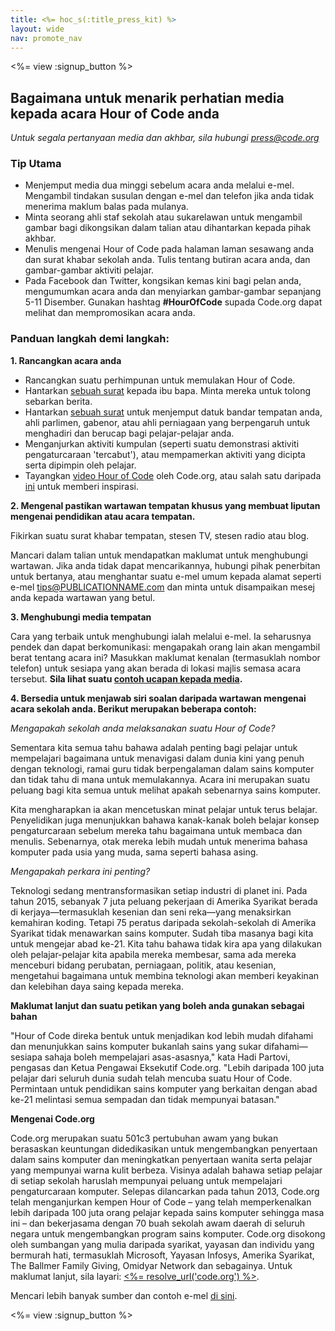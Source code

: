 ```yaml
---
title: <%= hoc_s(:title_press_kit) %>
layout: wide
nav: promote_nav
---
```

<%= view :signup_button %>

## Bagaimana untuk menarik perhatian media kepada acara Hour of Code anda

*Untuk segala pertanyaan media dan akhbar, sila hubungi <press@code.org>*

### Tip Utama

- Menjemput media dua minggi sebelum acara anda melalui e-mel. Mengambil tindakan susulan dengan e-mel dan telefon jika anda tidak menerima maklum balas pada mulanya.
- Minta seorang ahli staf sekolah atau sukarelawan untuk mengambil gambar bagi dikongsikan dalam talian atau dihantarkan kepada pihak akhbar.
- Menulis mengenai Hour of Code pada halaman laman sesawang anda dan surat khabar sekolah anda. Tulis tentang butiran acara anda, dan gambar-gambar aktiviti pelajar.
- Pada Facebook dan Twitter, kongsikan kemas kini bagi pelan anda, mengumumkan acara anda dan menyiarkan gambar-gambar sepanjang 5-11 Disember. Gunakan hashtag **#HourOfCode** supada Code.org dapat melihat dan mempromosikan acara anda.

### Panduan langkah demi langkah:

**1. Rancangkan acara anda**

- Rancangkan suatu perhimpunan untuk memulakan Hour of Code.
- Hantarkan [sebuah surat](<%= resolve_url('/promote/resources#sample-emails') %>) kepada ibu bapa. Minta mereka untuk tolong sebarkan berita.
- Hantarkan [sebuah surat](<%= resolve_url('/promote/resources#sample-emails') %>) untuk menjemput datuk bandar tempatan anda, ahli parlimen, gabenor, atau ahli perniagaan yang berpengaruh untuk menghadiri dan berucap bagi pelajar-pelajar anda.
- Menganjurkan aktiviti kumpulan (seperti suatu demonstrasi aktiviti pengaturcaraan 'tercabut'), atau mempamerkan aktiviti yang dicipta serta dipimpin oleh pelajar.
- Tayangkan [video Hour of Code](<%= resolve_url('/') %>) oleh Code.org, atau salah satu daripada [ini](<%= resolve_url('/promote/resources#videos') %>) untuk memberi inspirasi.

**2. Mengenal pastikan wartawan tempatan khusus yang membuat liputan mengenai pendidikan atau acara tempatan.**

Fikirkan suatu surat khabar tempatan, stesen TV, stesen radio atau blog.

Mancari dalam talian untuk mendapatkan maklumat untuk menghubungi wartawan. Jika anda tidak dapat mencarikannya, hubungi pihak penerbitan untuk bertanya, atau menghantar suatu e-mel umum kepada alamat seperti e-mel tips@PUBLICATIONNAME.com dan minta untuk disampaikan mesej anda kepada wartawan yang betul.

**3. Menghubungi media tempatan**

Cara yang terbaik untuk menghubungi ialah melalui e-mel. Ia seharusnya pendek dan dapat berkomunikasi: mengapakah orang lain akan mengambil berat tentang acara ini? Masukkan maklumat kenalan (termasuklah nombor telefon) untuk sesiapa yang akan berada di lokasi majlis semasa acara tersebut. **Sila lihat suatu [contoh ucapan kepada media](<%= resolve_url('/promote/resources#sample-emails') %>).**

**4. Bersedia untuk menjawab siri soalan daripada wartawan mengenai acara sekolah anda. Berikut merupakan beberapa contoh:**

*Mengapakah sekolah anda melaksanakan suatu Hour of Code?*

Sementara kita semua tahu bahawa adalah penting bagi pelajar untuk mempelajari bagaimana untuk menavigasi dalam dunia kini yang penuh dengan teknologi, ramai guru tidak berpengalaman dalam sains komputer dan tidak tahu di mana untuk memulakannya. Acara ini merupakan suatu peluang bagi kita semua untuk melihat apakah sebenarnya sains komputer.

Kita mengharapkan ia akan mencetuskan minat pelajar untuk terus belajar. Penyelidikan juga menunjukkan bahawa kanak-kanak boleh belajar konsep pengaturcaraan sebelum mereka tahu bagaimana untuk membaca dan menulis. Sebenarnya, otak mereka lebih mudah untuk menerima bahasa komputer pada usia yang muda, sama seperti bahasa asing.

*Mengapakah perkara ini penting?*

Teknologi sedang mentransformasikan setiap industri di planet ini. Pada tahun 2015, sebanyak 7 juta peluang pekerjaan di Amerika Syarikat berada di kerjaya—termasuklah kesenian dan seni reka—yang menaksirkan kemahiran koding. Tetapi 75 peratus daripada sekolah-sekolah di Amerika Syarikat tidak menawarkan sains komputer. Sudah tiba masanya bagi kita untuk mengejar abad ke-21. Kita tahu bahawa tidak kira apa yang dilakukan oleh pelajar-pelajar kita apabila mereka membesar, sama ada mereka menceburi bidang perubatan, perniagaan, politik, atau kesenian, mengetahui bagaimana untuk membina teknologi akan memberi keyakinan dan kelebihan daya saing kepada mereka.

**Maklumat lanjut dan suatu petikan yang boleh anda gunakan sebagai bahan**

"Hour of Code direka bentuk untuk menjadikan kod lebih mudah difahami dan menunjukkan sains komputer bukanlah sains yang sukar difahami—sesiapa sahaja boleh mempelajari asas-asasnya," kata Hadi Partovi, pengasas dan Ketua Pengawai Eksekutif Code.org. "Lebih daripada 100 juta pelajar dari seluruh dunia sudah telah mencuba suatu Hour of Code. Permintaan untuk pendidikan sains komputer yang berkaitan dengan abad ke-21 melintasi semua sempadan dan tidak mempunyai batasan."

**Mengenai Code.org**

Code.org merupakan suatu 501c3 pertubuhan awam yang bukan berasaskan keuntungan didedikasikan untuk mengembangkan penyertaan dalam sains komputer dan meningkatkan penyertaan wanita serta pelajar yang mempunyai warna kulit berbeza. Visinya adalah bahawa setiap pelajar di setiap sekolah haruslah mempunyai peluang untuk mempelajari pengaturcaraan komputer. Selepas dilancarkan pada tahun 2013, Code.org telah menganjurkan kempen Hour of Code – yang telah memperkenalkan lebih daripada 100 juta orang pelajar kepada sains komputer sehingga masa ini – dan bekerjasama dengan 70 buah sekolah awam daerah di seluruh negara untuk mengembangkan program sains komputer. Code.org disokong oleh sumbangan yang mulia daripada syarikat, yayasan dan individu yang bermurah hati, termasuklah Microsoft, Yayasan Infosys, Amerika Syarikat, The Ballmer Family Giving, Omidyar Network dan sebagainya. Untuk maklumat lanjut, sila layari: [<%= resolve_url('code.org') %>](<%= resolve_url('https://code.org') %>).

  
Mencari lebih banyak sumber dan contoh e-mel [di sini](<%= resolve_url('/promote') %>).

<%= view :signup_button %>